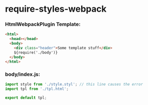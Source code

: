 # require-styles-webpack

### HtmlWebpackPlugin Template:

```html
<html>
  <head></head>
  <body>
    <div class="header">Some template stuff</div>
    ${require('./body')}
  </body>
</html>
```

### body/index.js:

```javascript
import style from './style.styl'; // this line causes the error
import tpl from './tpl.html';

export default tpl;
```

